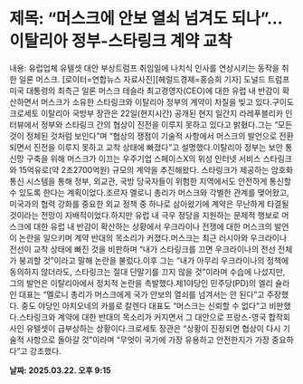 # **제목: “머스크에 안보 열쇠 넘겨도 되나”…이탈리아 정부-스타링크 계약 교착**

  내용: 유럽업체 유텔셋 대안 부상트럼프 취임일에 나치식 인사를 연상시키는 동작을 취한 일론 머스크. [로이터=연합뉴스 자료사진][헤럴드경제=홍승희 기자] 도널드 트럼프 미국 대통령의 최측근 일론 머스크 테슬라 최고경영자(CEO)에 대한 유럽 내 반감이 확산하면서 머스크가 소유한 스타링크와 이탈리아 정부의 계약이 차질을 빚고 있다.구이도 크로세토 이탈리아 국방부 장관은 22일(현지시간) 공개된 현지 일간지 라레푸블리카 인터뷰에서 정부와 스타링크 간의 협상이 진전을 이루지 못하고 있다고 밝혔다.그는 “모든 것이 정체된 것처럼 보인다”며 “협상의 쟁점이 기술적 사항에서 머스크의 발언으로 전환되면서 진전을 이루지 못하고 교착 상태에 빠졌다”고 설명했다.이탈리아 정부는 보안 통신망 구축을 위해 머스크가 이끄는 우주기업 스페이스X의 위성 인터넷 서비스 스타링크와 15억유로(약 2조2700억원) 규모의 계약을 추진해왔다. 스타링크가 제공하는 암호화 통신 시스템을 통해 정부, 외교관, 국방 당국자들이 위험한 지역에서도 안전하게 통신할 수 있도록 한다는 계획이었다.조르자 멜로니 총리가 머스크와 각별한 관계를 맺어왔고, 미국과의 협력 강화를 중요한 외교 정책 중 하나로 삼아왔기에 계약은 무난하게 타결될 것이라는 전망이 지배적이었다.하지만 유럽 내 극우 정당을 지원하는 문제적 행보로 머스크에 대한 유럽 내 반감이 확산하는 상황에서 우크라이나 전쟁에 대한 머스크의 발언이 논란을 일으키며 계약 반대의 목소리가 커졌다.머스크는 최근 러시아와 우크라이나 전선이 교착 상태에 빠진 것을 비판하며 “내가 스타링크를 끄면 우크라이나의 전선 전체가 붕괴할 것”이라고 말해 논란을 불렀다.이후 그는 “내가 아무리 우크라이나의 정책에 동의하지 않더라도, 스타링크는 절대 단말기를 끄지 않을 것”이라며 수습에 나섰지만, 그의 발언은 이탈리아에서 정치적 논란을 촉발했다.제1야당인 민주당(PD)의 엘리 슐라인 대표는 “멜로니 총리가 머스크에게 국가 안보의 열쇠를 넘겨서는 안 된다”고 주장했다. 중도 야당인 아치오네의 카를로 칼렌다 대표도 “머스크는 신뢰할 수 없다”고 비판했다.스타링크와 계약에 대한 반대의 목소리가 커지면서 그 대안으로 프랑스-영국 합작회사인 유텔셋이 급부상하는 상황이다.크로세토 장관은 “상황이 진정되면 협상이 다시 기술적 사항으로 돌아갈 것”이라며 “무엇이 국가에 가장 유용하고 안전한지가 가장 중요하다”고 강조했다.

  **날짜: 2025.03.22. 오후 9:15**